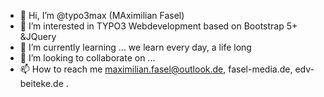 - 👋 Hi, I’m @typo3max (MAximilian Fasel)
- 👀 I’m interested in TYPO3 Webdevelopment based on Bootstrap 5+ &JQuery
- 🌱 I’m currently learning ... we learn every day, a life long
- 💞️ I’m looking to collaborate on ...
- 📫 How to reach me maximilian.fasel@outlook.de, fasel-media.de, edv-beiteke.de 
.
<!---
typo3max/typo3max is a ✨ special ✨ repository because its `README.md` (this file) appears on your GitHub profile.
You can click the Preview link to take a look at your changes.
--->
